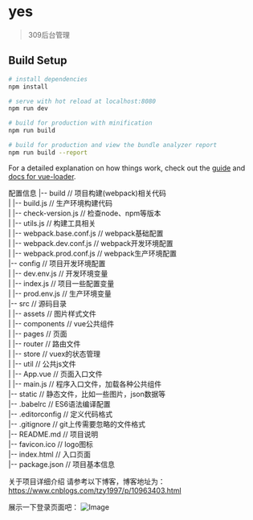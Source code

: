 # yes

> 309后台管理

## Build Setup

``` bash
# install dependencies
npm install

# serve with hot reload at localhost:8080
npm run dev

# build for production with minification
npm run build

# build for production and view the bundle analyzer report
npm run build --report
```

For a detailed explanation on how things work, check out the [guide](http://vuejs-templates.github.io/webpack/) and [docs for vue-loader](http://vuejs.github.io/vue-loader).

配置信息
|-- build       // 项目构建(webpack)相关代码  
| |-- build.js              // 生产环境构建代码  
| |-- check-version.js      // 检查node、npm等版本  
| |-- utils.js              // 构建工具相关  
| |-- webpack.base.conf.js  // webpack基础配置  
| |-- webpack.dev.conf.js   // webpack开发环境配置  
| |-- webpack.prod.conf.js  // webpack生产环境配置  
|-- config    // 项目开发环境配置  
| |-- dev.env.js            // 开发环境变量  
| |-- index.js              // 项目一些配置变量  
| |-- prod.env.js           // 生产环境变量  
|-- src // 源码目录  
| |-- assets                // 图片样式文件  
| |-- components            // vue公共组件  
| |-- pages                 // 页面  
| |-- router                // 路由文件  
| |-- store                 // vuex的状态管理  
| |-- util                  // 公共js文件  
| |-- App.vue               // 页面入口文件  
| |-- main.js               // 程序入口文件，加载各种公共组件  
|-- static                  // 静态文件，比如一些图片，json数据等  
|-- .babelrc                // ES6语法编译配置  
|-- .editorconfig           // 定义代码格式  
|-- .gitignore              // git上传需要忽略的文件格式  
|-- README.md               // 项目说明  
|-- favicon.ico             // logo图标  
|-- index.html              // 入口页面  
|-- package.json            // 项目基本信息  

关于项目详细介绍 请参考以下博客，博客地址为：https://www.cnblogs.com/tzy1997/p/10963403.html

展示一下登录页面吧：
![Image](https://github.com/tzy13755126023/309-Admin/blob/master/login.png)
